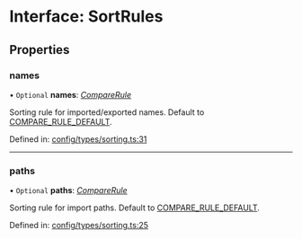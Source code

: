 # Interface: SortRules

## Properties

### names

• `Optional` **names**: [*CompareRule*](../README.md#comparerule)

Sorting rule for imported/exported names. Default to
[COMPARE_RULE_DEFAULT](../README.md#COMPARE_RULE_DEFAULT).

Defined in: [config/types/sorting.ts:31](https://github.com/daidodo/format-imports/blob/5f09237/src/lib/config/types/sorting.ts#L31)

___

### paths

• `Optional` **paths**: [*CompareRule*](../README.md#comparerule)

Sorting rule for import paths. Default to
[COMPARE_RULE_DEFAULT](../README.md#COMPARE_RULE_DEFAULT).

Defined in: [config/types/sorting.ts:25](https://github.com/daidodo/format-imports/blob/5f09237/src/lib/config/types/sorting.ts#L25)
